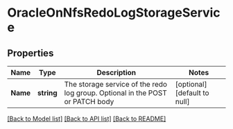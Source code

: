 # OracleOnNfsRedoLogStorageService

## Properties
Name | Type | Description | Notes
------------ | ------------- | ------------- | -------------
**Name** | **string** | The storage service of the redo log group. Optional in the POST or PATCH body | [optional] [default to null]

[[Back to Model list]](../README.md#documentation-for-models) [[Back to API list]](../README.md#documentation-for-api-endpoints) [[Back to README]](../README.md)


